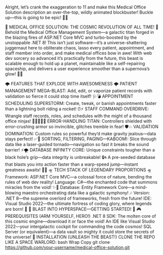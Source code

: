 Alright, let’s crank the exaggeration to 11 and make this Medical Office Solution description an over-the-top, wildly animated blockbuster! Buckle up—this is going to be epic! 🌌💥

🎇 MEDICAL OFFICE SOLUTION: THE COSMIC REVOLUTION OF ALL TIME! 🎇
Behold the Medical Office Management System—a galactic titan forged in the blazing fires of ASP.NET Core MVC and turbo-boosted by the unstoppable .NET 8! This isn’t just software—it’s a universe-shattering juggernaut here to obliterate chaos, lasso every patient, appointment, and staff member into order, and make medical offices bow in awe! With web dev sorcery so advanced it’s practically from the future, this beast is scalable enough to hold up a planet, maintainable like a self-repairing spaceship, and delivers a user experience smoother than a supernova’s glow! 🌠🔥

🌩️ FEATURES THAT EXPLODE WITH AWESOMENESS 🌩️
PATIENT MANAGEMENT MEGA-BLAST: Add, edit, or vaporize patient records with validation so fierce it could stop time itself! 🩺💣
APPOINTMENT SCHEDULING SUPERSTORM: Create, tweak, or banish appointments faster than a lightning bolt riding a rocket! ⏰⚡
STAFF COMMAND OVERDRIVE: Wrangle staff records, roles, and schedules with the might of a thousand office ninjas! 👩‍⚕️👨‍⚕️💪
ERROR-HANDLING TITAN: Controllers shielded with error-crushing armor so invincible, glitches tremble in fear! 🛡️💥
VALIDATION DOMINATION: Custom rules so powerful they’d make gravity jealous—data stays perfect! ✅🌋
SORTING, FILTERING, PAGING—KABOOM!: Slice through data like a laser-guided tornado—navigation so fast it breaks the sound barrier! ⚡🌪️
DATABASE INFINITY CORE:
Unique constraints tougher than a black hole’s grip—data integrity is unbreakable! 🔒🌀
A pre-seeded database that blasts you into action faster than a warp-speed jump—instant greatness awaits! 🚀✨
🛸 TECH STACK OF LEGENDARY PROPORTIONS 🛸
Framework: ASP.NET Core MVC—a colossal force of nature, bending the rules of web dev reality!
Language: C#—the enchanted code that summons miracles from the void! ✨🔮
Database: Entity Framework Core—a mind-blowing maestro orchestrating data like a galactic symphony! 🎶
Version: .NET 8—the supreme overlord of frameworks, fresh from the future!
IDE: Visual Studio 2022—the ultimate fortress of coding glory, where legends are born! 🏰
🌌 BLAST INTO HYPERSPACE—GETTING STARTED! 🌌
🎮 PREREQUISITES (ARM YOURSELF, HERO!)
.NET 8 SDK: The molten core of this cosmic engine—download it or face the void!
An IDE like Visual Studio 2022—your intergalactic cockpit for commanding the code cosmos!
SQL Server (or equivalent)—a data vault so mighty it could store the secrets of the universe!
🎥 INSTALLATION (UNLEASH THE BEAST!)
CLONE THE REPO LIKE A SPACE WARLORD:
bash
Wrap
Copy
git clone https://github.com/your-username/medical-office-solution.git
